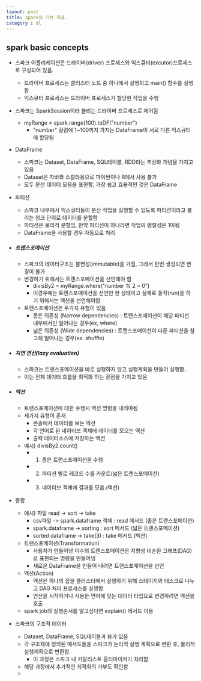 ```yaml
---
layout: post
title: spark의 기본 개념.
category : dl
---
```

## spark basic concepts

- 스파크 어플리케이션은 드라이버(driver) 프로세스와 익스큐터(excutor)프로세스로 구성되어 있음.
    - 드라이버 프로세스는 클러스터 노드 중 하나에서 실행되고 main() 함수를 실행함
    - 익스큐터 프로세스는 드라이버 프로세스가 할당한 작업을 수행

- 스파크는 SparkSession이라 불리는 드라이버 프로세스로 제어됨
    - myRange = spark.range(100).toDF("number")
        - "number" 컬럼에 1~100까지 가지는 DataFrame이 서로 다른 익스큐터에 할당됨

- DataFrame
    - 스파크는 Dataset, DataFrame, SQL테이블, RDD라는 추상화 개념을 가지고 있음
    - Dataset은 자바와 스칼라용으로 파이썬이나 R에서 사용 불가 
    - 모두 분산 데이터 모음을 표현함, 가장 쉽고 효율적인 것은 DataFrame

- 파티션
    - 스파크 내부에서 익스큐터들이 분산 작업을 실행할 수 있도록 파티션이라고 불리는 청크 단위로 데이터를 분할함
    - 파티션은 물리적 분할임, 만약 파티션이 하나라면 작업의 병렬성은 1이됨
    - DataFrame을 사용할 경우 자동으로 처리

- ##### 트랜스포메이션
    - 스파크의 데이터구조는 불변성(immutable)을 가짐, 그래서 한번 생성되면 변경이 불가
    - 변경하기 위해서는 트랜스포메이션을 선언해야 함
        - divisBy2 = myRange.where("number % 2 = 0")
        - 이경우에는 트랜스포메이션을 선언만 한 상태이고 실제로 동작(run)을 하기 위해서는 액션을 선언해야함.
    - 트랜스포메이션은 두가지 유형이 있음
        - 좁은 의존성 (Narrow dependencies) : 트랜스포메이션이 해당 파티션 내부에서만 일어나는 경우(ex, where)
        - 넓은 의존성 (Wide dependencies) :  트랜스포메이션이 다른 파티션을 참고해 일어나는 경우(ex. shuffle)

- ##### 지연 연산(lazy evaluation)
    - 스파크는 트랜스포메이션을 바로 실행하지 않고 실행계획을 만들어 실행함.
    - 이는 전체 데이터 흐름을 최적화 하는 장점을 가지고 있음

- ##### 액션
    - 트랜스포메이션에 대한 수행시 액션 명령을 내려야됨
    - 세가지 유형이 존재
        - 콘솔에서 데이터를 보는 액션
        - 각 언어로 된 네이티브 객체에 데이터를 모으는 액션
        - 출력 데이터소스에 저장하는 액션
    - 예시) divisBy2.count()
        - 1. 좁은 트랜스포메이션을 수행
        - 2. 파티션 별로 레코드 수를 카운트(넓은 트랜스포메이션)
        - 3. 네이티브 객체에 결과를 모음.(액션)
- 종합
    - 예시) 파일 read -> sort -> take
        - csv파일 -> spark.dataframe 객체 : read 메서드 (좁은 트랜스포메이션)
        - spark.dataframe -> sorting : sort 메서드 (넓은 트랜스포메이션)
        - sorted dataframe -> take(3) : take 메서드 (액션)
    - 트랜스포메이션(Transformation)
        - 사용자가 만들어낸 다수의 트랜스포메이션은 지향성 비순환 그래프(DAG)로 표현되는 명령을 만들어냄
        - 새로운 DataFrame을 만들어 내려면 트랜스포메이션을 선언 
    - 액션(Action)
        - 액션은 하나의 잡을 클러스터에서 실행하기 위해 스테이지와 태스크로 나누고 DAG 처리 프로세스를 실행함
        - 연산을 시작하거나 사용한 언어에 맞는 데이터 타입으로 변경하려면 액션을 호출
    - spark job의 실행순서를 알고싶다면 explain() 메서드 이용

- 스파크의 구조적 데이터
    - Dataset, DataFrame, SQL테이블과 뷰가 있음
    - 각 구조체에 정의된 메서드들을 스파크가 논리적 실행 계획으로 변환 후, 물리적 실행계획으로 변환함
        - 이 과정은 스파크 내 카탈리스트 옵티마이저가 처리함
    - 해당 과정에서 추가적인 최적화의 가부도 확인함
    - 
